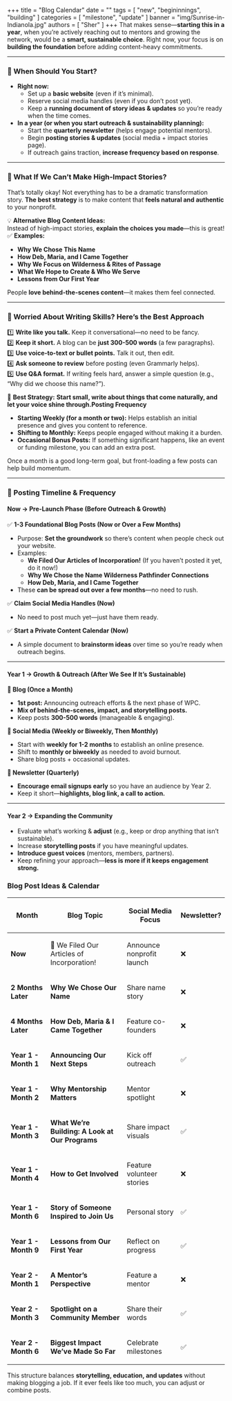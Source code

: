 +++
title = "Blog Calendar"
date = ""
tags = [ "new", "begininnings", "building" ]
categories = [ "milestone", "update" ]
banner = "img/Sunrise-in-Indianola.jpg"
authors = [ "Sher" ]
+++
That makes sense—**starting this in a year**, when you’re actively reaching out to mentors and growing the network, would be a **smart, sustainable choice**. Right now, your focus is on **building the foundation** before adding content-heavy commitments.

---

### **🔹 When Should You Start?**

* **Right now:**
  * Set up a **basic website** (even if it’s minimal).
  * Reserve social media handles (even if you don’t post yet).
  * Keep a **running document of story ideas & updates** so you’re ready when the time comes.
* **In a year (or when you start outreach & sustainability planning):**
  * Start the **quarterly newsletter** (helps engage potential mentors).
  * Begin **posting stories & updates** (social media + impact stories page).
  * If outreach gains traction, **increase frequency based on response**.

---

### **🔹 What If We Can’t Make High-Impact Stories?**

That’s totally okay! Not everything has to be a dramatic transformation story. **The best strategy** is to make content that **feels natural and authentic** to your nonprofit.

💡 **Alternative Blog Content Ideas:**<br>Instead of high-impact stories, **explain the choices you made**—this is great!<br>✅ **Examples:**

* **Why We Chose This Name**
* **How Deb, Maria, and I Came Together**
* **Why We Focus on Wilderness & Rites of Passage**
* **What We Hope to Create & Who We Serve**
* **Lessons from Our First Year**

People **love behind-the-scenes content**—it makes them feel connected.

---

### **🔹 Worried About Writing Skills? Here’s the Best Approach**

1️⃣ **Write like you talk.** Keep it conversational—no need to be fancy.<br>2️⃣ **Keep it short.** A blog can be **just 300-500 words** (a few paragraphs).<br>3️⃣ **Use voice-to-text or bullet points.** Talk it out, then edit.<br>4️⃣ **Ask someone to review** before posting (even Grammarly helps).<br>5️⃣ **Use Q&A format.** If writing feels hard, answer a simple question (e.g., “Why did we choose this name?”).

🔹 **Best Strategy:** **Start small, write about things that come naturally, and let your voice shine through.Posting Frequency**

* **Starting Weekly (for a month or two):** Helps establish an initial presence and gives you content to reference.
* **Shifting to Monthly:** Keeps people engaged without making it a burden.
* **Occasional Bonus Posts:** If something significant happens, like an event or funding milestone, you can add an extra post.

Once a month is a good long-term goal, but front-loading a few posts can help build momentum.

---

### **🔹 Posting Timeline & Frequency**

#### **Now → Pre-Launch Phase (Before Outreach & Growth)**

✅ **1-3 Foundational Blog Posts (Now or Over a Few Months)**

* Purpose: **Set the groundwork** so there’s content when people check out your website.
* Examples:
  * **We Filed Our Articles of Incorporation!** (If you haven’t posted it yet, do it now!)
  * **Why We Chose the Name Wilderness Pathfinder Connections**
  * **How Deb, Maria, and I Came Together**
* These **can be spread out over a few months**—no need to rush.

✅ **Claim Social Media Handles (Now)**

* No need to post much yet—just have them ready.

✅ **Start a Private Content Calendar (Now)**

* A simple document to **brainstorm ideas** over time so you’re ready when outreach begins.

---

#### **Year 1 → Growth & Outreach (After We See If It’s Sustainable)**

**🔹 Blog (Once a Month)**

* **1st post:** Announcing outreach efforts & the next phase of WPC.
* **Mix of behind-the-scenes, impact, and storytelling posts.**
* Keep posts **300-500 words** (manageable & engaging).

**🔹 Social Media (Weekly or Biweekly, Then Monthly)**

* Start with **weekly for 1-2 months** to establish an online presence.
* Shift to **monthly or biweekly** as needed to avoid burnout.
* Share blog posts + occasional updates.

**🔹 Newsletter (Quarterly)**

* **Encourage email signups early** so you have an audience by Year 2.
* Keep it short—**highlights, blog link, a call to action.**

---

#### **Year 2 → Expanding the Community**

* Evaluate what’s working & **adjust** (e.g., keep or drop anything that isn’t sustainable).
* Increase **storytelling posts** if you have meaningful updates.
* **Introduce guest voices** (mentors, members, partners).
* Keep refining your approach—**less is more if it keeps engagement strong.**

### **Blog Post Ideas & Calendar**

<table><thead><tr><th><p><strong>Month</strong></p></th><th><p><strong>Blog Topic</strong></p></th><th><p><strong>Social Media Focus</strong></p></th><th><p><strong>Newsletter?</strong></p></th></tr></thead><tbody><tr><td><p><strong>Now</strong></p></td><td><p>🎉 We Filed Our Articles of Incorporation!</p></td><td><p>Announce nonprofit launch</p></td><td><p>❌</p></td></tr><tr><td><p><strong>2 Months Later</strong></p></td><td><p><strong>Why We Chose Our Name</strong></p></td><td><p>Share name story</p></td><td><p>❌</p></td></tr><tr><td><p><strong>4 Months Later</strong></p></td><td><p><strong>How Deb, Maria &amp; I Came Together</strong></p></td><td><p>Feature co-founders</p></td><td><p>❌</p></td></tr><tr><td><p><strong>Year 1 - Month 1</strong></p></td><td><p><strong>Announcing Our Next Steps</strong></p></td><td><p>Kick off outreach</p></td><td><p>✅</p></td></tr><tr><td><p><strong>Year 1 - Month 2</strong></p></td><td><p><strong>Why Mentorship Matters</strong></p></td><td><p>Mentor spotlight</p></td><td><p>❌</p></td></tr><tr><td><p><strong>Year 1 - Month 3</strong></p></td><td><p><strong>What We’re Building: A Look at Our Programs</strong></p></td><td><p>Share impact visuals</p></td><td><p>✅</p></td></tr><tr><td><p><strong>Year 1 - Month 4</strong></p></td><td><p><strong>How to Get Involved</strong></p></td><td><p>Feature volunteer stories</p></td><td><p>❌</p></td></tr><tr><td><p><strong>Year 1 - Month 6</strong></p></td><td><p><strong>Story of Someone Inspired to Join Us</strong></p></td><td><p>Personal story</p></td><td><p>✅</p></td></tr><tr><td><p><strong>Year 1 - Month 9</strong></p></td><td><p><strong>Lessons from Our First Year</strong></p></td><td><p>Reflect on progress</p></td><td><p>✅</p></td></tr><tr><td><p><strong>Year 2 - Month 1</strong></p></td><td><p><strong>A Mentor’s Perspective</strong></p></td><td><p>Feature a mentor</p></td><td><p>❌</p></td></tr><tr><td><p><strong>Year 2 - Month 3</strong></p></td><td><p><strong>Spotlight on a Community Member</strong></p></td><td><p>Share their words</p></td><td><p>✅</p></td></tr><tr><td><p><strong>Year 2 - Month 6</strong></p></td><td><p><strong>Biggest Impact We’ve Made So Far</strong></p></td><td><p>Celebrate milestones</p></td><td><p>✅</p></td></tr></tbody></table>

This structure balances **storytelling, education, and updates** without making blogging a job. If it ever feels like too much, you can adjust or combine posts.
